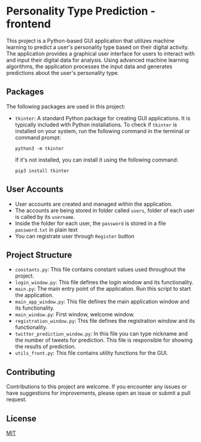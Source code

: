 # Personality Type Prediction - frontend

This project is a Python-based GUI application that utilizes machine learning to predict a user's personality type based on their digital activity. The application provides a graphical user interface for users to interact with and input their digital data for analysis. Using advanced machine learning algorithms, the application processes the input data and generates predictions about the user's personality type.

## Packages

The following packages are used in this project:

- `tkinter`: A standard Python package for creating GUI applications. It is typically included with Python installations. To check if `tkinter` is installed on your system, run the following command in the terminal or command prompt:
    ```shell
    python3 -m tkinter
    ```
    If it's not installed, you can install it using the following command:
    ```shell
    pip3 install tkinter
    ```

## User Accounts

- User accounts are created and managed within the application.
- The accounts are being stored in folder called `users`, folder of each user is called by its `username`.
- Inside the folder for each user, the `password` is stored in a file `password.txt` in plain text
- You can registrate user through `Register` button

## Project Structure

- `constants.py`: This file contains constant values used throughout the project.
- `login_window.py`: This file defines the login window and its functionality.
- `main.py`: The main entry point of the application. Run this script to start the application.
- `main_app_window.py`: This file defines the main application window and its functionality.
- `main_window.py`: First window, welcome window.
- `registration_window.py`: This file defines the registration window and its functionality.
- `twitter_prediction_window.py`: In this file you can type nickname and the number of tweets for prediction.
This file is responsible for showing the results of prediction.
- `utils_front.py`: This file contains utility functions for the GUI.

## Contributing

Contributions to this project are welcome. If you encounter any issues or have suggestions for improvements, please open an issue or submit a pull request.

## License

[MIT](https://choosealicense.com/licenses/mit/)
